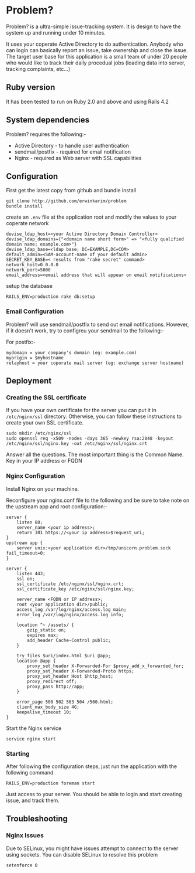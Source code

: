 # Problem?

Problem? is a ultra-simple issue-tracking system. It is design to have the system up and running under 10 minutes.

It uses your coperate Active Directory to do authentication. Anybody who can login can basically report an issue,
take ownership and close the issue. The target user base for this application is a small team of under 20 people
who would like to track their daily procedual jobs (loading data into server, tracking complaints, etc...)

## Ruby version
It has been tested to run on Ruby 2.0 and above and using Rails 4.2

## System dependencies
Problem? requires the following:-

* Active Directory - to handle user authentication
* sendmail/postfix - required for email notification
* Nginx - required as Web server with SSL capabilities

## Configuration

First get the latest copy from github and bundle install

```
git clone http://github.com/erwinkarim/problem
bundle install
```

create an `.env` file at the application root and modify the values to your coperate network

```
devise_ldap_host=<your Active Directory Domain Controller>
devise_ldap_domains={"<domain name short form>" => "<fully qualified domain name; example.com>"}
devise_ldap_base=<ldap base; DC=EXAMPLE,DC=COM>
default_admin=<SAM-account-name of your default admin>
SECRET_KEY_BASE=< results from "rake secret" command>
network_host=0.0.0.0
network_port=5000
email_address=<email address that will appear on email notifications>
```

setup the database

```
RAILS_ENV=production rake db:setup
```

### Email Configuration

Problem? will use sendmail/postfix to send out email notifications. However, if it doesn't work, try to configreu your sendmail to the following:-

For postfix:-
```
mydomain = your company's domain (eg: example.com)
myorigin = $myhostname
relayhost = your coporate mail server (eg: exchange server hostname)
```

## Deployment
### Creating the SSL certificate

If you have your own certificate for the server you can put it in `/etc/nginx/ssl` directory. Otherwise, you can follow these instructions to create your own SSL certificate.

```
sudo mkdir /etc/nginx/ssl
sudo openssl req -x509 -nodes -days 365 -newkey rsa:2048 -keyout /etc/nginx/ssl/nginx.key -out /etc/nginx/ssl/nginx.crt
```

Answer all the questions. The most important thing is the Common Name. Key in your IP address or FQDN

### Nginx Configuration
Install Nginx on your machine.

Reconfigure your nginx.conf file to the following and be sure to take note on the upstream app and root configuration:-
```
server {
	listen 80;
	server_name <your ip address>;
	return 301 https://<your ip address>$request_uri;
}
upstream app {
	server unix:<your application dir>/tmp/unicorn.problem.sock fail_timeout=0;
}

server {
	listen 443;
	ssl on;
	ssl_certificate /etc/nginx/ssl/nginx.crt;
	ssl_certificate_key /etc/nginx/ssl/nginx.key;

	server_name <FQDN or IP address>;
	root <your application dir>/public;
	access_log /var/log/nginx/access.log main;
	error_log /var/log/nginx/access.log info;

	location ^~ /assets/ {
		gzip_static on;
		expires max;
		add_header Cache-Control public;
	}

	try_files $uri/index.html $uri @app;
	location @app {
		proxy_set_header X-Forwarded-For $proxy_add_x_forwarded_for;
		proxy_set_header X-Forwarded-Proto https;
		proxy_set_header Host $http_host;
		proxy_redirect off;
		proxy_pass http://app;
	}

	error_page 500 502 503 504 /500.html;
	client_max_body_size 4G;
	keepalive_timeout 10;
}
```
Start the Nginx service
```
service nginx start
```

### Starting

After following the configuration steps, just run the application with the following command

`RAILS_ENV=production foreman start`

Just access to your server. You should be able to login and start creating issue, and track them.


## Troubleshooting
### Nginx Issues
Due to SELinux, you might have issues attempt to connect to the server using sockets. You can disable SELinux to resolve this problem
```
setenforce 0
```
